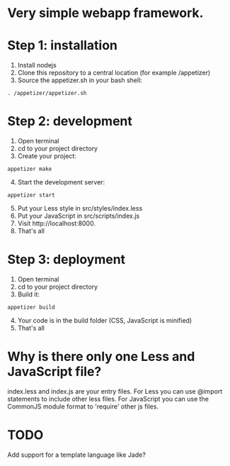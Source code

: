 Very simple webapp framework.
====

Step 1: installation
====
1. Install nodejs
2. Clone this repository to a central location (for example /appetizer)
3. Source the appetizer.sh in your bash shell:

`. /appetizer/appetizer.sh`

Step 2: development
====
1. Open terminal
2. cd to your project directory
3. Create your project:

`appetizer make`

4. Start the development server:

`appetizer start`

5. Put your Less style in src/styles/index.less
6. Put your JavaScript in src/scripts/index.js
7. Visit http://localhost:8000.
8. That's all

Step 3: deployment
====
1. Open terminal
2. cd to your project directory
3. Build it:

`appetizer build`

4. Your code is in the build folder (CSS, JavaScript is minified)
5. That's all

Why is there only one Less and JavaScript file?
====
index.less and index.js are your entry files. For Less you can use @import statements to include other less files.
For JavaScript you can use the CommonJS module format to 'require' other js files.

TODO
====
Add support for a template language like Jade?